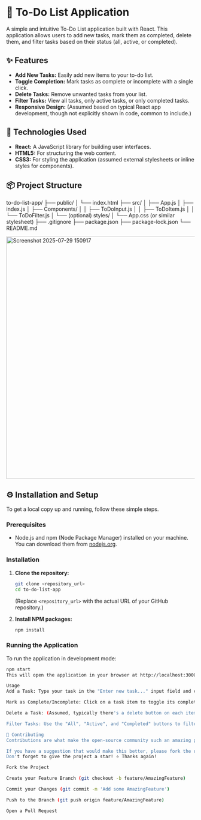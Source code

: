

# 📝 To-Do List Application

A simple and intuitive To-Do List application built with React. This application allows users to add new tasks, mark them as completed, delete them, and filter tasks based on their status (all, active, or completed).

## ✨ Features

* **Add New Tasks:** Easily add new items to your to-do list.
* **Toggle Completion:** Mark tasks as complete or incomplete with a single click.
* **Delete Tasks:** Remove unwanted tasks from your list.
* **Filter Tasks:** View all tasks, only active tasks, or only completed tasks.
* **Responsive Design:** (Assumed based on typical React app development, though not explicitly shown in code, common to include.)

## 🚀 Technologies Used

* **React:** A JavaScript library for building user interfaces.
* **HTML5:** For structuring the web content.
* **CSS3:** For styling the application (assumed external stylesheets or inline styles for components).

## 📦 Project Structure

to-do-list-app/
├── public/
│   └── index.html
├── src/
│   ├── App.js
│   ├── index.js
│   ├── Components/
│   │   ├── ToDoInput.js
│   │   ├── ToDoItem.js
│   │   └── ToDoFilter.js
│   └── (optional) styles/
│       └── App.css (or similar stylesheet)
├── .gitignore
├── package.json
├── package-lock.json
└── README.md

<img width="1796" height="646" alt="Screenshot 2025-07-29 150917" src="https://github.com/user-attachments/assets/d7dca16f-5c5c-459f-bcc7-3689a60c76c1" />

## ⚙️ Installation and Setup

To get a local copy up and running, follow these simple steps.

### Prerequisites

* Node.js and npm (Node Package Manager) installed on your machine. You can download them from [nodejs.org](https://nodejs.org/).

### Installation

1.  **Clone the repository:**
    ```bash
    git clone <repository_url>
    cd to-do-list-app
    ```
    (Replace `<repository_url>` with the actual URL of your GitHub repository.)

2.  **Install NPM packages:**
    ```bash
    npm install
    ```

### Running the Application

To run the application in development mode:

```bash
npm start
This will open the application in your browser at http://localhost:3000. The page will reload if you make edits. You will also see any lint errors in the console.

Usage
Add a Task: Type your task in the "Enter new task..." input field and click the "Add" button.

Mark as Complete/Incomplete: Click on a task item to toggle its completion status.

Delete a Task: (Assumed, typically there's a delete button on each item, not explicitly shown in code but deleteTodo prop implies it).

Filter Tasks: Use the "All", "Active", and "Completed" buttons to filter your task list.

🤝 Contributing
Contributions are what make the open-source community such an amazing place to learn, inspire, and create. Any contributions you make are greatly appreciated.

If you have a suggestion that would make this better, please fork the repo and create a pull request. You can also simply open an issue with the tag "enhancement".
Don't forget to give the project a star! ⭐ Thanks again!

Fork the Project

Create your Feature Branch (git checkout -b feature/AmazingFeature)

Commit your Changes (git commit -m 'Add some AmazingFeature')

Push to the Branch (git push origin feature/AmazingFeature)

Open a Pull Request
